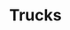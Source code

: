 ---
title: Trucks
crosslinks:
- cars
- AutoDetailing
- metric_units
- ATBGE
- ram_trucks
- trucking
- Hookit
- Shitty_Car_Mods
- SUV
- overlanding
- 4x4
- Diesel
- Truckers
- slammedtrucks
- Nexus6P
- CarAV
- f150
- BlackPeopleTwitter
---